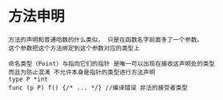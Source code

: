 # 方法申明
    方法的声明和普通哈数的什么类似， 只是在函数名字前面多了一个参数。
    这个参数把这个方法绑定到这个参数对应的类型上
    
    命名类型（Point）与指向它们的指针 是唯一可以出现在接收这声明处的类型
    而且为防止混淆 不允许本身是指针的类型进行方法声明
    type P *int
    func (p P) f() {/* ... */} //编译错误 非法的接受者类型

